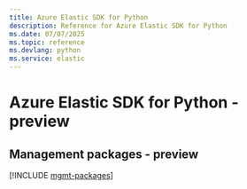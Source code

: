 ```yaml
---
title: Azure Elastic SDK for Python
description: Reference for Azure Elastic SDK for Python
ms.date: 07/07/2025
ms.topic: reference
ms.devlang: python
ms.service: elastic
---
```

# Azure Elastic SDK for Python - preview

## Management packages - preview
[!INCLUDE [mgmt-packages](elastic-mgmt-index.md)]